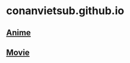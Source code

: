 # conanvietsub.github.io
## [Anime](https://conanvietsub.github.io/ep)
## [Movie](https://conanvietsub.github.io/movie) 
